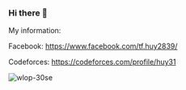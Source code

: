 ### Hi there 👋
My information:

Facebook: https://www.facebook.com/tf.huy2839/

Codeforces: https://codeforces.com/profile/huy31

![wlop-30se](https://user-images.githubusercontent.com/95224307/164218719-789fb888-b568-45d1-af9d-0eac586c6016.jpg)



<!--
**duchuys31/duchuys31** is a ✨ _special_ ✨ repository because its `README.md` (this file) appears on your GitHub profile.

Here are some ideas to get you started:
![wlop-21se (1)](https://user-images.githubusercontent.com/95224307/164217980-bb68d72a-fa7f-440b-9849-aabe641af57b.jpg)

- 🔭 I’m currently working on ...
- 🌱 I’m currently learning ...
- 👯 I’m looking to collaborate on ...
- 🤔 I’m looking for help with ...
- 💬 Ask me about ...
- 📫 How to reach me: ...
- 😄 Pronouns: ...
- ⚡ Fun fact: ...
-->
